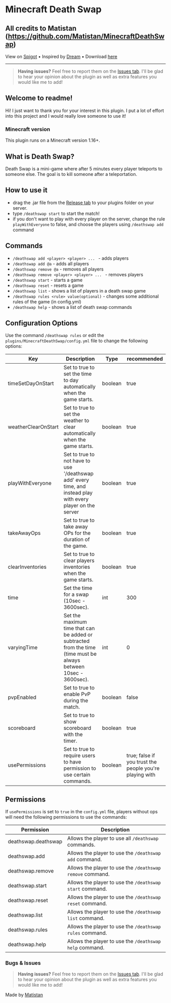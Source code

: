 # Minecraft Death Swap

All credits to Matistan (https://github.com/Matistan/MinecraftDeathSwap)
---

View on [Spigot](https://www.spigotmc.org/resources/death-swap.109401/) •
Inspired by [Dream](https://www.youtube.com/@dream) •
Download [here](https://github.com/Matistan/MinecraftDeathSwap/releases)

---

> **Having issues?** Feel free to report them on the [Issues tab](https://github.com/Matistan/MinecraftDeathSwap/issues). I'll be glad to hear your opinion about the plugin as well as extra features you would like me to add!

## Welcome to readme!

Hi! I just want to thank you for your interest in this plugin. I put a lot of effort into this project and I would really love someone to use it!

### Minecraft version

This plugin runs on a Minecraft version 1.16+.

## What is Death Swap?

Death Swap is a mini-game where after 5 minutes every player teleports to someone else. The goal is to kill someone after a teleportation.

## How to use it

- drag the .jar file from the [Release tab](https://github.com/Matistan/MinecraftDeathSwap/releases) to your plugins folder on your server.
- type `/deathswap start` to start the match!
- if you don't want to play with every player on the server, change the rule `playWithEveryone` to false, and choose the players using `/deathswap add` command

## Commands

- `/deathswap add <player> <player> ... ` - adds players
- `/deathswap add @a` - adds all players
- `/deathswap remove @a` - removes all players
- `/deathswap remove <player> <player> ... ` - removes players
- `/deathswap start` - starts a game
- `/deathswap reset` - resets a game
- `/deathswap list` - shows a list of players in a death swap game
- `/deathswap rules <rule> value(optional)` - changes some additional rules of the game (in config.yml)
- `/deathswap help` - shows a list of death swap commands

## Configuration Options

Use the command `/deathswap rules` or edit the `plugins/MinecraftDeathSwap/config.yml` file to change the following options:

| Key                 | Description                                                                                                       | Type    | recommended                                             |
|---------------------|-------------------------------------------------------------------------------------------------------------------|---------|---------------------------------------------------------|
| timeSetDayOnStart   | Set to true to set the time to day automatically when the game starts.                                            | boolean | true                                                    |
| weatherClearOnStart | Set to true to set the weather to clear automatically when the game starts.                                       | boolean | true                                                    |
| playWithEveryone    | Set to true to not have to use '/deathswap add' every time, and instead play with every player on the server      | boolean | true                                                    |
| takeAwayOps         | Set to true to take away OPs for the duration of the game.                                                        | boolean | true                                                    |
| clearInventories    | Set to true to clear players inventories when the game starts.                                                    | boolean | true                                                    |
| time                | Set the time for a swap (10sec - 3600sec).                                                                        | int     | 300                                                     |
| varyingTime         | Set the maximum time that can be added or subtracted from the time (time must be always between 10sec - 3600sec). | int     | 0                                                       |
| pvpEnabled          | Set to true to enable PvP during the match.                                                                       | boolean | false                                                   |
| scoreboard          | Set to true to show scoreboard with the timer.                                                                    | boolean | true                                                    |
| usePermissions      | Set to true to require users to have permission to use certain commands.                                          | boolean | true; false if you trust the people you're playing with |

## Permissions

If `usePermissions` is set to `true` in the `config.yml` file, players without ops will need the following permissions to use the commands:

| Permission          | Description                                               |
|---------------------|-----------------------------------------------------------|
| deathswap.deathswap | Allows the player to use all `/deathswap` commands.       |
| deathswap.add       | Allows the player to use the `/deathswap add` command.    |
| deathswap.remove    | Allows the player to use the `/deathswap remove` command. |
| deathswap.start     | Allows the player to use the `/deathswap start` command.  |
| deathswap.reset     | Allows the player to use the `/deathswap reset` command.  |
| deathswap.list      | Allows the player to use the `/deathswap list` command.   |
| deathswap.rules     | Allows the player to use the `/deathswap rules` command.  |
| deathswap.help      | Allows the player to use the `/deathswap help` command.   |

### Bugs & Issues

> **Having issues?** Feel free to report them on the [Issues tab](https://github.com/Matistan/MinecraftDeathSwap/issues). I'll be glad to hear your opinion about the plugin as well as extra features you would like me to add!


Made by [Matistan](https://github.com/Matistan)
